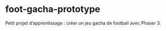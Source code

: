 # foot-gacha-prototype
Petit projet d’apprentissage : créer un jeu gacha de football avec Phaser 3.
